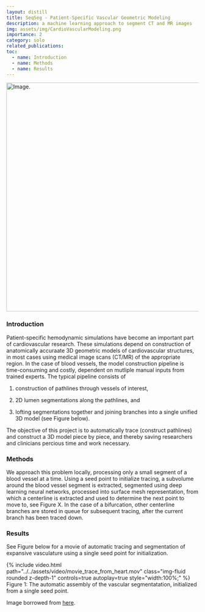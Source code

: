 ```yaml
---
layout: distill
title: SeqSeg - Patient-Specific Vascular Geometric Modeling
description: a machine learning approach to segment CT and MR images 
img: assets/img/CardioVascularModeling.png
importance: 2
category: solo
related_publications:
toc:
  - name: Introduction
  - name: Methods
  - name: Results
---
```


<img src="../../assets/img/CardioVascularModeling.png" alt="Image." width="600"/>

### Introduction

Patient-specific hemodynamic simulations have become an important part of cardiovascular research. These simulations depend on construction of anatomically accuraate 3D geometric models of cardiovascular structures, in most cases using medical image scans (CT/MR) of the appropriate region. In the case of blood vessels, the model construction pipeline is time-consuming and costly, dependent on mutliple manual inputs from trained experts. The typical pipeline consists of 

1) construction of pathlines through vessels of interest, 

2) 2D lumen segmentations along the pathlines, and 

3) lofting segmentations together and joining branches into a single unified 3D model (see Figure below). 

The objective of this project is to automatically trace (construct pathlines) and construct a 3D model piece by piece, and thereby saving researchers and clinicians percious time and work necessary.

### Methods

We approach this problem locally, processing only a small segment of a blood vessel at a time. Using a seed point to initialize tracing, a subvolume around the blood vessel segment is extracted, segmented using deep learning neural networks, processed into surface mesh representation, from which a centerline is extracted and used to determine the next point to move to, see Figure X. In the case of a bifurcation, other centerline branches are stored in queue for subsequent tracing, after the current branch has  been traced down.

### Results

See Figure below for a movie of automatic tracing and segmentation of expansive vasculature using a single seed point for initialization.

<div class="col-sm mt-3 mt-md-0">
    {% include video.html path="../../assets/video/movie_trace_from_heart.mov" class="img-fluid rounded z-depth-1" controls=true autoplay=true style="width:100%;" %}
</div>

<div class="caption">
    Figure 1: The automatic assembly of the vascular segmentatation, initialized from a single seed point.
</div>

Image borrowed from [here](https://bloodflow.engin.umich.edu/gallery/patient-specific-blood-flow-simulation/).